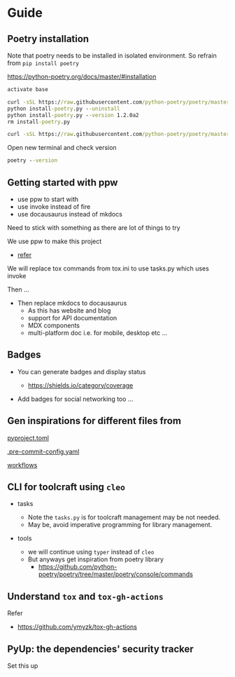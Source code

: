 # Guide

## Poetry installation

Note that poetry needs to be installed in isolated environment. So refrain from `pip install poetry`

https://python-poetry.org/docs/master/#installation

```bat
activate base

curl -sSL https://raw.githubusercontent.com/python-poetry/poetry/master/install-poetry.py > install-poetry.py
python install-poetry.py --uninstall
python install-poetry.py --version 1.2.0a2
rm install-poetry.py

curl -sSL https://raw.githubusercontent.com/python-poetry/poetry/master/install-poetry.py | python - --version 1.2.0a2
```

Open new terminal and check version

```bat
poetry --version
```

## Getting started with ppw

+ use ppw to start with
+ use invoke instead of fire
+ use docausaurus instead of mkdocs

Need to stick with something as there are lot of things to try

We use ppw to make this project
+ [refer](https://zillionare.github.io/cookiecutter-pypackage/tutorial/)

We will replace tox commands from tox.ini to use tasks.py which uses invoke

Then ...
+ Then replace mkdocs to docausaurus
  + As this has website and blog
  + support for API documentation
  + MDX components
  + multi-platform doc i.e. for mobile, desktop etc ...

## Badges

+ You can generate badges and display status
  + https://shields.io/category/coverage

+ Add badges for social networking too ...

## Gen inspirations for different files from

[pyproject.toml](https://github.com/python-poetry/poetry-core/blob/master/pyproject.toml)

[.pre-commit-config.yaml](https://github.com/python-poetry/poetry-core/blob/master/.pre-commit-config.yaml)

[workflows](https://github.com/python-poetry/poetry-core/tree/master/.github/workflows)


## CLI for toolcraft using `cleo`

+ tasks
  + Note the `tasks.py` is for toolcraft management may be not needed.
  + May be, avoid imperative programming for library management.


+ tools
  + we will continue using `typer` instead of `cleo`
  + But anyways get inspiration from poetry library
    + https://github.com/python-poetry/poetry/tree/master/poetry/console/commands

## Understand `tox` and `tox-gh-actions`

Refer
+ https://github.com/ymyzk/tox-gh-actions


## PyUp: the dependencies' security tracker
Set this up
